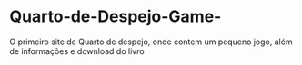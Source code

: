 # Quarto-de-Despejo-Game-
O primeiro site de Quarto de despejo, onde contem um pequeno jogo, além de informações e download do livro
